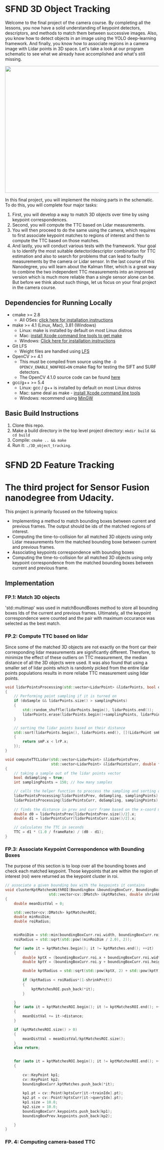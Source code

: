 # SFND 3D Object Tracking

Welcome to the final project of the camera course. By completing all the lessons, you now have a solid understanding of keypoint detectors, descriptors, and methods to match them between successive images. Also, you know how to detect objects in an image using the YOLO deep-learning framework. And finally, you know how to associate regions in a camera image with Lidar points in 3D space. Let's take a look at our program schematic to see what we already have accomplished and what's still missing.

<img src="images/course_code_structure.png" width="779" height="414" />

In this final project, you will implement the missing parts in the schematic. To do this, you will complete four major tasks: 
1. First, you will develop a way to match 3D objects over time by using keypoint correspondences. 
2. Second, you will compute the TTC based on Lidar measurements. 
3. You will then proceed to do the same using the camera, which requires to first associate keypoint matches to regions of interest and then to compute the TTC based on those matches. 
4. And lastly, you will conduct various tests with the framework. Your goal is to identify the most suitable detector/descriptor combination for TTC estimation and also to search for problems that can lead to faulty measurements by the camera or Lidar sensor. In the last course of this Nanodegree, you will learn about the Kalman filter, which is a great way to combine the two independent TTC measurements into an improved version which is much more reliable than a single sensor alone can be. But before we think about such things, let us focus on your final project in the camera course. 

## Dependencies for Running Locally
* cmake >= 2.8
  * All OSes: [click here for installation instructions](https://cmake.org/install/)
* make >= 4.1 (Linux, Mac), 3.81 (Windows)
  * Linux: make is installed by default on most Linux distros
  * Mac: [install Xcode command line tools to get make](https://developer.apple.com/xcode/features/)
  * Windows: [Click here for installation instructions](http://gnuwin32.sourceforge.net/packages/make.htm)
* Git LFS
  * Weight files are handled using [LFS](https://git-lfs.github.com/)
* OpenCV >= 4.1
  * This must be compiled from source using the `-D OPENCV_ENABLE_NONFREE=ON` cmake flag for testing the SIFT and SURF detectors.
  * The OpenCV 4.1.0 source code can be found [here](https://github.com/opencv/opencv/tree/4.1.0)
* gcc/g++ >= 5.4
  * Linux: gcc / g++ is installed by default on most Linux distros
  * Mac: same deal as make - [install Xcode command line tools](https://developer.apple.com/xcode/features/)
  * Windows: recommend using [MinGW](http://www.mingw.org/)

## Basic Build Instructions

1. Clone this repo.
2. Make a build directory in the top level project directory: `mkdir build && cd build`
3. Compile: `cmake .. && make`
4. Run it: `./3D_object_tracking`.

# SFND 2D Feature Tracking

# The third project for Sensor Fusion nanodegree from Udacity.

This project is primarily focused on the following topics:

- Implementing a method to match bounding boxes between current and previous frames. The output should be ids of the matched regions of interest. 
- Computing the time-to-collision for all matched 3D objects using only Lidar measurements form the matched bounding boxe between current and previous frames. 
- Associating keypoints correspondence with bounding boxes
- Computing the time-to-collision for all matched 3D objects using only keypoint correspondence from the matched bounding boxes between current and previous frame.

## Implementation

### FP.1: Match 3D objects
'std::multimap' was used in matchBoundBoxes method to store all bounding boxes Ids of the current and previous frames. Ultimately, all the keypoint correspondence were counted and the pair with maximum occurance was selected as the best match.

### FP.2: Compute TTC based on lidar
Since some of the matched 3D objects are not exactly on the front car their corresponding lidar measurements are significantly different. Therefore, to minimize the effect of these outliers on TTC measurement, the median distance of all the 3D objects were used. It was also found that using a smaller set of lidar points which is randomly picked from the entire lidar points populations results in more reliabe TTC measurement using lidar points.

```C++
void lidarPointsProcessing(std::vector<LidarPoint> &lidarPoints, bool doSample=false, int samplingPoints=200)
{
    // Performing point sampling if it is turned on
    if (doSample && lidarPoints.size() > samplingPoints)
    {
        std::random_shuffle(lidarPoints.begin(), lidarPoints.end());
        lidarPoints.erase(lidarPoints.begin()+samplingPoints, lidarPoints.end());
    }

    // sorting the lidar points based on their distance
    std::sort(lidarPoints.begin(), lidarPoints.end(), [](LidarPoint smP, LidarPoint lrP)
    {
        return smP.x < lrP.x;
    });
}

void computeTTCLidar(std::vector<LidarPoint> &lidarPointsPrev,
                     std::vector<LidarPoint> &lidarPointsCurr, double frameRate, double &TTC)
{
    // taking a sample out of the lidar points vector
    bool doSampling = true;
    int samplingPoints = 150; // how many samples

    // calls the helper function to proccess the sampling and sorting of the lidar point vectors
    lidarPointsProcessing(lidarPointsPrev, doSampling, samplingPoints);
    lidarPointsProcessing(lidarPointsCurr, doSampling, samplingPoints);
    
    // finds the distance in prev and curr frame based on the x-coord median of the lidar points 
    double d0 = lidarPointsPrev[lidarPointsPrev.size()/2].x;
    double d1 = lidarPointsCurr[lidarPointsCurr.size()/2].x;

    // calculates the TTC in seconds
    TTC = d1 * (1.0 / frameRate) / (d0 - d1);
}
```

### FP.3: Associate Keypoint Correspondence with Bounding Boxes
The purpose of this section is to loop over all the bounding boxes and check each matched keypoint. Those keypoints that are within the region of interest (roi) were returned as the keypoint cluster in roi. 

```C++
// associate a given bounding box with the keypoints it contains
void clusterKptMatchesWithROI(BoundingBox &boundingBoxCurr, BoundingBox &boundingBoxPrev, std::vector<cv::KeyPoint> &kptsPrev, std::vector<cv::KeyPoint> &kptsCurr, 
                    std::vector<cv::DMatch> &kptMatches, double shrinkPrct)
{
    double meanDistVal = 0;

    std::vector<cv::DMatch> kptMatchesROI;
    double minRoiDim;
    double roiRadius;
    

    minRoiDim = std::min(boundingBoxCurr.roi.width, boundingBoxCurr.roi.height);
    roiRadius = std::sqrt(std::pow((minRoiDim / 2.0), 2));

    for (auto it = kptMatches.begin(); it != kptMatches.end(); ++it)
    {
        double kptX = (boundingBoxCurr.roi.x + boundingBoxCurr.roi.width / 2.0) - kptsCurr[it->trainIdx].pt.x;
        double kptY = (boundingBoxCurr.roi.y + boundingBoxCurr.roi.height/ 2.0) - kptsCurr[it->trainIdx].pt.y;

        double kptRadius = std::sqrt(std::pow(kptX, 2) + std::pow(kptY, 2));
       
        if (kptRadius < roiRadius*(1-shrinkPrct))
        {
            kptMatchesROI.push_back(*it);
        }

    }
    for (auto it = kptMatchesROI.begin(); it != kptMatchesROI.end(); ++it)
    {
        meanDistVal += it->distance;
    }

    if (kptMatchesROI.size() > 0)
    {
        meanDistVal = meanDistVal/kptMatchesROI.size();
    }
    else return;

    
    for (auto it = kptMatchesROI.begin(); it != kptMatchesROI.end(); ++it)
    {
        
        cv::KeyPoint kp1;
        cv::KeyPoint kp2;
        boundingBoxCurr.kptMatches.push_back(*it);
            
        kp1.pt = cv::Point(kptsCurr[it->trainIdx].pt);
        kp2.pt = cv::Point(kptsCurr[it->queryIdx].pt);
        kp1.size = 10.0;
        kp2.size = 10.0;
        boundingBoxCurr.keypoints.push_back(kp1);
        boundingBoxPrev.keypoints.push_back(kp2);

    }
}
```

### FP. 4: Computing camera-based TTC
